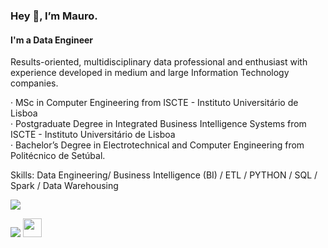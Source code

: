 ### Hey 👋, I’m Mauro.
#### I'm a Data Engineer

Results-oriented, multidisciplinary data professional and enthusiast with experience developed in medium and large Information Technology companies.

· MSc in Computer Engineering from ISCTE - Instituto Universitário de Lisboa <br>
· Postgraduate Degree in Integrated Business Intelligence Systems from ISCTE - Instituto Universitário de Lisboa <br>
· Bachelor’s Degree in Electrotechnical and Computer Engineering from Politécnico de Setúbal.

Skills:  Data Engineering/ Business Intelligence (BI) / ETL / PYTHON / SQL / Spark / Data Warehousing

<p align="left">
<a href="https://www.mjccardoso.github.io/" target="_blank"><img src="https://img.shields.io/badge/www.mjccardoso.github.io-website-yellow" target="_blank"></a>
</p>
 
 <div>
  <a href="https://www.linkedin.com/in/maurocardoso94/" target="_blank"><img src="https://img.shields.io/badge/-LinkedIn-%230077B5?style=for-the-badge&logo=linkedin&logoColor=white" target="_blank"></a>
 <!-- <a href="https://mauurao.medium.com/" target="_blank"><img src="https://miro.medium.com/max/8976/1*Ra88BZ-CSTovFS2ZSURBgg.png" target="_blank" img height="30em"></a> -->
    <a href="https://www.kaggle.com/maurocardoso" target="_blank"><img src="https://www.kaggle.com/static/images/site-logo.png" target="_blank" img height="30em">   </a> 
 </div>
 <p> </p>
 

 <!--<div>
  <a href="https://github.com/mjccardoso">
  <img height="140em" src="https://github-readme-stats.vercel.app/api/top-langs/?username=mauurao&layout=compact&langs_count=7&theme=dark" />
  <!-- <img height="120em" src="https://github-readme-stats.vercel.app/api?username=mauurao&show_icons=true&theme=dark&include_all_commits=true&count_private=true" />  -->
  <!-- <img height="110em" src="https://github-readme-streak-stats.herokuapp.com/?user=mauurao&layout=compact&langs_count=7&theme=dark" alt="mauurao" /> -->
<!--</div>

<!--
**mauurao/mauurao** is a ✨ _special_ ✨ repository because its `README.md` (this file) appears on your GitHub profile.

Here are some ideas to get you started:

- 🔭 I’m currently working on ...
- 🌱 I’m currently learning ...
- 👯 I’m looking to collaborate on ...
- 🤔 I’m looking for help with ...
- 💬 Ask me about ...
- 📫 How to reach me: ...
- 😄 Pronouns: ...
- ⚡ Fun fact: ...
-->
